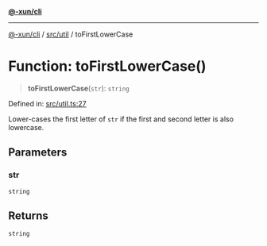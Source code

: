[**@-xun/cli**](../../../README.md)

***

[@-xun/cli](../../../README.md) / [src/util](../README.md) / toFirstLowerCase

# Function: toFirstLowerCase()

> **toFirstLowerCase**(`str`): `string`

Defined in: [src/util.ts:27](https://github.com/Xunnamius/cli-utils/blob/f852d38d2fff563e997c4bcbc30d36f7a4093d87/src/util.ts#L27)

Lower-cases the first letter of `str` if the first and second letter is also
lowercase.

## Parameters

### str

`string`

## Returns

`string`
